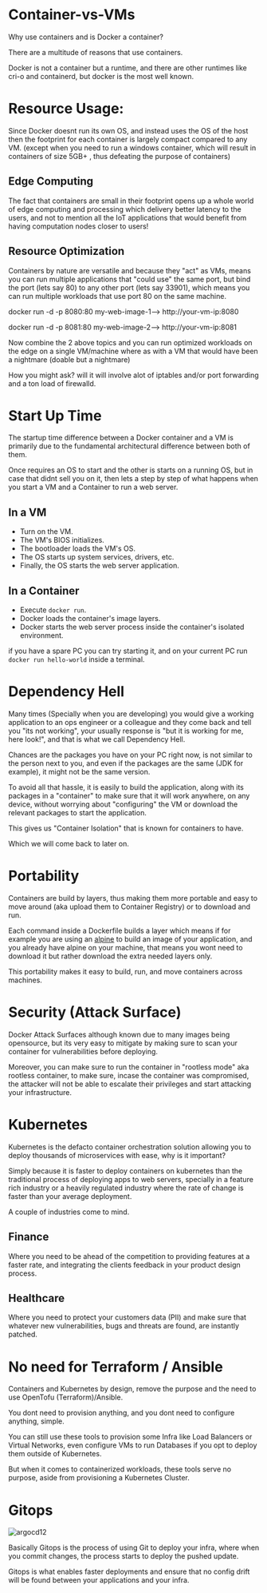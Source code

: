 # Container-vs-VMs
Why use containers and is Docker a container?

There are a multitude of reasons that use containers.

Docker is not a container but a runtime, and there are other runtimes like cri-o and containerd, but docker is the most well known.

# Resource Usage:

Since Docker doesnt run its own OS, and instead uses the OS of the host then the footprint for each container is largely compact compared to any VM. (except when you need to run a windows container, which will result in containers of size 5GB+ , thus defeating the purpose of containers)

## Edge Computing
The fact that containers are small in their footprint opens up a whole world of edge computing and processing which delivery better latency to the users, and not to mention all the IoT applications that would benefit from having computation nodes closer to users!

## Resource Optimization
Containers by nature are versatile and because they "act" as VMs, means you can run multiple applications that "could use" the same port, but bind the port (lets say 80) to any other port (lets say 33901), which means you can run multiple workloads that use port 80 on the same machine.

docker run -d -p 8080:80 my-web-image-1--> http://your-vm-ip:8080

docker run -d -p 8081:80 my-web-image-2--> http://your-vm-ip:8081

Now combine the 2 above topics and you can run optimized workloads on the edge on a single VM/machine where as with a VM that would have been a nightmare (doable but a nightmare) 

How you might ask? will it will involve alot of iptables and/or port forwarding and a ton load of firewalld. 
# Start Up Time
The startup time difference between a Docker container and a VM is primarily due to the fundamental architectural difference between both of them.

Once requires an OS to start and the other is starts on a running OS, but in case that didnt sell you on it, then lets a step by step of what happens when you start a VM and a Container to run a web server.

## In a VM
- Turn on the VM.
- The VM's BIOS initializes.
- The bootloader loads the VM's OS.
- The OS starts up system services, drivers, etc.
- Finally, the OS starts the web server application.

## In a Container
- Execute `docker run`.
- Docker loads the container's image layers.
- Docker starts the web server process inside the container's isolated environment.

if you have a spare PC you can try starting it, and on your current PC run `docker run hello-world` inside a terminal.
# Dependency Hell
Many times (Specially when you are developing) you would give a working application to an ops engineer or a colleague and they come back and tell you "its not working", your usually response is "but it is working for me, here look!", and that is what we call Dependency Hell.

Chances are the packages you have on your PC right now, is not similar to the person next to you, and even if the packages are the same (JDK for example), it might not be the same version.

To avoid all that hassle, it is easily to build the application, along with its packages in a "container" to make sure that it will work anywhere, on any device, without worrying about "configuring" the VM or download the relevant packages to start the application.

This gives us  "Container Isolation" that is known for containers to have.

Which we will come back to later on.
# Portability
Containers are build by layers, thus making them more portable and easy to move around (aka upload them to Container Registry) or to download and run.

Each command inside a Dockerfile builds a layer which means if for example you are using an [alpine](https://hub.docker.com/_/alpine) to build an image of your application, and you already have alpine on your machine, that means you wont need to download it but rather download the extra needed layers only.

This portability makes it easy to build, run, and move containers across machines. 

# Security (Attack Surface)
Docker Attack Surfaces although known due to many images being opensource, but its very easy to mitigate by making sure to scan your container for vulnerabilities before deploying.

Moreover, you can make sure to run the container in "rootless mode" aka rootless container, to make sure, incase the container was compromised, the attacker will not be able to escalate their privileges and start attacking your infrastructure. 
# Kubernetes
Kubernetes is the defacto container orchestration solution allowing you to deploy thousands of microservices with ease, why is it important? 

Simply because it is faster to deploy containers on kubernetes than the traditional process of deploying apps to web servers, specially in a feature rich industry or a heavily regulated industry where the rate of change is faster than your average deployment.

A couple of industries come to mind.

## Finance
Where you need to be ahead of the competition to providing features at a faster rate, and integrating the clients feedback in your product design process.

## Healthcare
Where you need to protect your customers data (PII) and make sure that whatever new vulnerabilities, bugs and threats are found, are instantly patched. 

# No need for Terraform / Ansible
Containers and Kubernetes by design, remove the purpose and the need to use OpenTofu (Terraform)/Ansible.

You dont need to provision anything, and you dont need to configure anything, simple. 

You can still use these tools to provision some Infra like Load Balancers or Virtual Networks, even configure VMs to run Databases if you opt to deploy them outside of Kubernetes.

But when it comes to containerized workloads, these tools serve no purpose, aside from provisioning a Kubernetes Cluster.
# Gitops
![argocd12](https://github.com/AndrewSeif/Container-vs-VMs/assets/75944452/da00c738-0862-492d-b6e5-fc1ef53d467e)

Basically Gitops is the process of using Git to deploy your infra, where when you commit changes, the process starts to deploy the pushed update.

Gitops is what enables faster deployments and ensure that no config drift will be found between your applications and your infra. 
